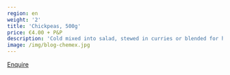 ```yaml
---
region: en
weight: '2'
title: 'Chickpeas, 500g'
price: €4.00 + P&P
description: 'Cold mixed into salad, stewed in curries or blended for homemade hummus.'
image: /img/blog-chemex.jpg
---
```


[Enquire](mailto:francesca.tomassini@gmail.com?subject=Chickpeas,%20500g%20enquiry.&body=Please%20tell%20me%20how%20much%20it%20is%20to%20post%20to%20my%20address%3A%0D%0A%0D%0A%0D%0APostcode%3A%0D%0A%0D%0A%0D%0A%0D%0A%20Thank%20you%0D%0A%0D%0A%0D%0A%0D%0A)


